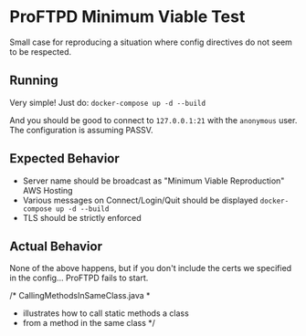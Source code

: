 # ProFTPD Minimum Viable Test
Small case for reproducing a situation where config directives do not seem to be respected.

## Running
Very simple! Just do:
`docker-compose up -d --build`

And you should be good to connect to `127.0.0.1:21` with the `anonymous` user. The configuration is assuming PASSV.

## Expected Behavior
- Server name should be broadcast as  "Minimum Viable Reproduction"
AWS Hosting 
- Various messages on Connect/Login/Quit should be displayed
`docker-compose up -d --build`
- TLS should be strictly enforced

## Actual Behavior
None of the above happens, but if you don't include the certs we specified in the config... ProFTPD fails to start.

/* CallingMethodsInSameClass.java
 *
 * illustrates how to call static methods a class
 * from a method in the same class
 */
